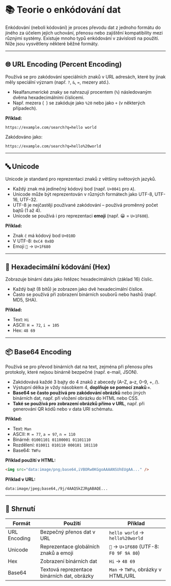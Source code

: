 
# 📚 Teorie o enkódování dat

Enkódování (neboli kódování) je proces převodu dat z jednoho formátu do jiného za účelem jejich uchování, přenosu nebo zajištění kompatibility mezi různými systémy. Existuje mnoho typů enkódování v závislosti na použití. Níže jsou vysvětleny některé běžné formáty.

---

## 🌐 URL Encoding (Percent Encoding)

Používá se pro zakódování speciálních znaků v URL adresách, které by jinak měly speciální význam (např. `?`, `&`, `=`, mezery atd.).

- Nealfanumerické znaky se nahrazují procentem (`%`) následovaným dvěma hexadecimálními číslicemi.
- Např. mezera (` `) se zakóduje jako `%20` nebo jako `+` (v některých případech).

**Příklad:**

```
https://example.com/search?q=hello world
```

Zakódováno jako:

```
https://example.com/search?q=hello%20world
```

---

## 🔤 Unicode

Unicode je standard pro reprezentaci znaků z většiny světových jazyků.

- Každý znak má jedinečný kódový bod (např. `U+0041` pro `A`).
- Unicode může být reprezentován v různých formátech jako UTF-8, UTF-16, UTF-32.
- UTF-8 je nejčastěji používané zakódování – používá proměnný počet bajtů (1 až 4).
- Unicode se používá i pro reprezentaci **emoji** (např. 😀 = `U+1F600`).

**Příklad:**

- Znak `č` má kódový bod `U+010D`
- V UTF-8: `0xC4 0x8D`
- Emoji `🚀` → `U+1F680`

---

## 🔢 Hexadecimální kódování (Hex)

Zobrazuje binární data jako řetězec hexadecimálních (základ 16) číslic.

- Každý bajt (8 bitů) je zobrazen jako dvě hexadecimální číslice.
- Často se používá při zobrazení binárních souborů nebo hashů (např. MD5, SHA).

**Příklad:**

- Text: `Hi`
- ASCII: `H = 72`, `i = 105`
- Hex: `48 69`

---

## 📦 Base64 Encoding

Používá se pro převod binárních dat na text, zejména při přenosu přes protokoly, které nejsou binárně bezpečné (např. e-mail, JSON).

- Zakódovává každé 3 bajty do 4 znaků z abecedy (A–Z, a–z, 0–9, +, /).
- Výstupní délka je vždy násobkem 4, **doplňuje se pomocí znaků `=`**.
- **Base64 se často používá pro zakódování obrázků** nebo jiných binárních dat, např. při vložení obrázku do HTML nebo CSS.
- **Také se používá pro zobrazení obrázků přímo v URL**, např. při generování QR kódů nebo v data URI schématu.

**Příklad:**

- Text: `Man`
- ASCII: `M = 77`, `a = 97`, `n = 110`
- Binárně: `01001101 01100001 01101110`
- Rozdělení: `010011 010110 000101 101110`
- Base64: `TWFu`

**Příklad použití v HTML:**

```html
<img src="data:image/png;base64,iVBORw0KGgoAAAANSUhEUgAA..." />
```

**Příklad v URL:**

```
data:image/jpeg;base64,/9j/4AAQSkZJRgABAQE...
```

---

## 🧠 Shrnutí

| Formát       | Použití                                       | Příklad                                  |
|--------------|------------------------------------------------|------------------------------------------|
| URL Encoding | Bezpečný přenos dat v URL                      | `hello world` → `hello%20world`          |
| Unicode      | Reprezentace globálních znaků a emoji          | `🚀` → `U+1F680` (UTF-8: `F0 9F 9A 80`)   |
| Hex          | Zobrazení binárních dat                        | `Hi` → `48 69`                           |
| Base64       | Textová reprezentace binárních dat, obrázky    | `Man` → `TWFu`, obrázky v HTML/URL       |
